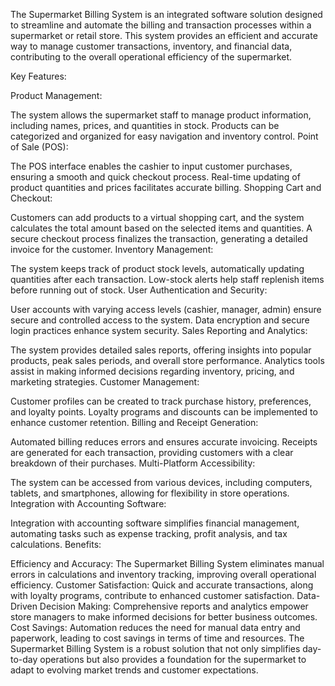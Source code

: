 The Supermarket Billing System is an integrated software solution designed to streamline and automate the billing and transaction processes within a supermarket or retail store. This system provides an efficient and accurate way to manage customer transactions, inventory, and financial data, contributing to the overall operational efficiency of the supermarket.

Key Features:

Product Management:

The system allows the supermarket staff to manage product information, including names, prices, and quantities in stock.
Products can be categorized and organized for easy navigation and inventory control.
Point of Sale (POS):

The POS interface enables the cashier to input customer purchases, ensuring a smooth and quick checkout process.
Real-time updating of product quantities and prices facilitates accurate billing.
Shopping Cart and Checkout:

Customers can add products to a virtual shopping cart, and the system calculates the total amount based on the selected items and quantities.
A secure checkout process finalizes the transaction, generating a detailed invoice for the customer.
Inventory Management:

The system keeps track of product stock levels, automatically updating quantities after each transaction.
Low-stock alerts help staff replenish items before running out of stock.
User Authentication and Security:

User accounts with varying access levels (cashier, manager, admin) ensure secure and controlled access to the system.
Data encryption and secure login practices enhance system security.
Sales Reporting and Analytics:

The system provides detailed sales reports, offering insights into popular products, peak sales periods, and overall store performance.
Analytics tools assist in making informed decisions regarding inventory, pricing, and marketing strategies.
Customer Management:

Customer profiles can be created to track purchase history, preferences, and loyalty points.
Loyalty programs and discounts can be implemented to enhance customer retention.
Billing and Receipt Generation:

Automated billing reduces errors and ensures accurate invoicing.
Receipts are generated for each transaction, providing customers with a clear breakdown of their purchases.
Multi-Platform Accessibility:

The system can be accessed from various devices, including computers, tablets, and smartphones, allowing for flexibility in store operations.
Integration with Accounting Software:

Integration with accounting software simplifies financial management, automating tasks such as expense tracking, profit analysis, and tax calculations.
Benefits:

Efficiency and Accuracy: The Supermarket Billing System eliminates manual errors in calculations and inventory tracking, improving overall operational efficiency.
Customer Satisfaction: Quick and accurate transactions, along with loyalty programs, contribute to enhanced customer satisfaction.
Data-Driven Decision Making: Comprehensive reports and analytics empower store managers to make informed decisions for better business outcomes.
Cost Savings: Automation reduces the need for manual data entry and paperwork, leading to cost savings in terms of time and resources.
The Supermarket Billing System is a robust solution that not only simplifies day-to-day operations but also provides a foundation for the supermarket to adapt to evolving market trends and customer expectations.
